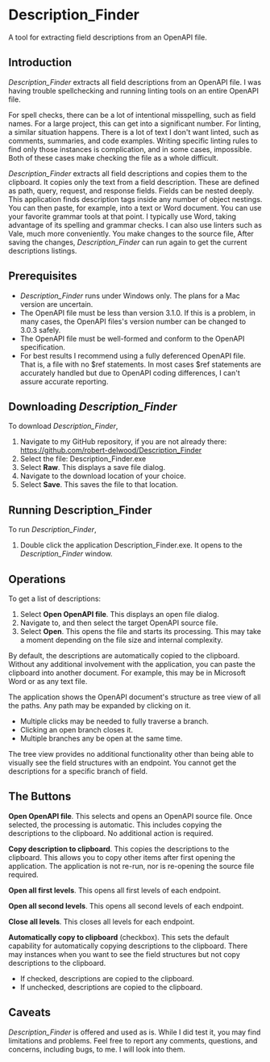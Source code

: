 # Description_Finder
A tool for extracting field descriptions from an OpenAPI file.

## Introduction
*Description_Finder* extracts all field descriptions from an OpenAPI file.
I was having trouble spellchecking and running linting tools on an entire OpenAPI file.

For spell checks, there can be a lot of intentional misspelling, such as field names.
For a large project, this can get into a significant number.
For linting, a similar situation happens.
There is a lot of text I don't want linted, such as comments, summaries, and code examples.
Writing specific linting rules to find only those instances is complication, and in some cases, impossible.
Both of these cases make checking the file as a whole difficult.

*Description_Finder* extracts all field descriptions and copies them to the clipboard.
It copies only the text from a field description. 
These are defined as path, query, request, and response fields.
Fields can be nested deeply.
This application finds description tags inside any number of object nestings.
You can then paste, for example, into a text or Word document.
You can use your favorite grammar tools at that point.
I typically use Word, taking advantage of its spelling and grammar checks.
I can also use linters such as Vale, much more conveniently. 
You make changes to the source file,
After saving the changes, *Description_Finder* can run again to get the current descriptions listings.

## Prerequisites
* *Description_Finder* runs under Windows only.
The plans for a Mac version are uncertain.
* The OpenAPI file must be less than version 3.1.0. If this is a problem, in many cases, the OpenAPI files's version number can be changed to 3.0.3 safely.
* The OpenAPI file must be well-formed and conform to the OpenAPI specification.
* For best results I recommend using a fully deferenced OpenAPI file.
That is, a file with no $ref statements.
In most cases $ref statements are accurately handled but due to OpenAPI coding differences, I can't assure accurate reporting.

## Downloading *Description_Finder*
To download *Description_Finder*,
1. Navigate to my GitHub repository, if you are not already there: https://github.com/robert-delwood/Description_Finder
1. Select the file: Description_Finder.exe
1. Select **Raw**. This displays a save file dialog.
1. Navigate to the download location of your choice.
1. Select **Save**. This saves the file to that location.

## Running Description_Finder
To run *Description_Finder*,
1. Double click the application Description_Finder.exe.
It opens to the *Description_Finder* window.

## Operations
To get a list of descriptions:
1. Select **Open OpenAPI file**. This displays an open file dialog.
1. Navigate to, and then select the target OpenAPI source file.
1. Select **Open**. This opens the file and starts its processing. 
This may take a moment depending on the file size and internal complexity.

By default, the descriptions are automatically copied to the clipboard.
Without any additional involvement with the application, you can paste the clipboard into another document.
For example, this may be in Microsoft Word or as any text file.

The application shows the OpenAPI document's structure as tree view of all the paths. 
Any path may be expanded by clicking on it.
* Multiple clicks may be needed to fully traverse a branch.
* Clicking an open branch closes it.
* Multiple branches any be open at the same time.

The tree view provides no additional functionality other than being able to visually see the field structures with an endpoint.
You cannot get the descriptions for a specific branch of field.

## The Buttons

**Open OpenAPI file**. This selects and opens an OpenAPI source file. Once selected, the processing is automatic. This includes copying the descriptions to the clipboard. No additional action is required.

**Copy description to clipboard**. This copies the descriptions to the clipboard. This allows you to copy other items after first opening the application. The application is not re-run, nor is re-opening the source file required.

**Open all first levels**. This opens all first levels of each endpoint.

**Open all second levels**. This opens all second levels of each endpoint.

**Close all levels**. This closes all levels for each endpoint.

**Automatically copy to clipboard** (checkbox). This sets the default capability for automatically copying descriptions to the clipboard. There may instances when you want to see the field structures but not copy descriptions to the clipboard.<br>
* If checked, descriptions are copied to the clipboard.<br>
* If unchecked, descriptions are copied to the clipboard.

## Caveats
*Description_Finder* is offered and used as is.
While I did test it, you may find limitations and problems.
Feel free to report any comments, questions, and concerns, including bugs, to me.
I will look into them.
